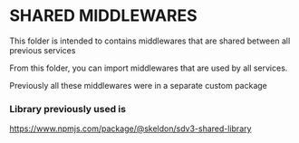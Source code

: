 # SHARED MIDDLEWARES

This folder is intended to contains middlewares that are shared between all previous services

From this folder, you can import middlewares that are used by all services.

Previously all these middlewares were in a separate custom package

### Library previously used is

https://www.npmjs.com/package/@skeldon/sdv3-shared-library
